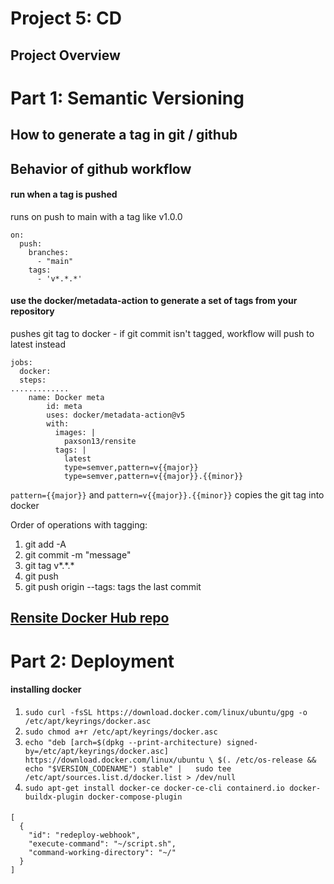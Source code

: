 # Project 5: CD
## Project Overview

# Part 1: Semantic Versioning
## How to generate a tag in git / github

## Behavior of github workflow
#### run when a tag is pushed
runs on push to main with a tag like v1.0.0
``` 
on:
  push:
    branches:
      - "main"
    tags:
      - 'v*.*.*'
```

#### use the docker/metadata-action to generate a set of tags from your repository
pushes git tag to docker - if git commit isn't tagged, workflow will push to latest instead
``` 
jobs:
  docker:
  steps:
.............
    name: Docker meta
        id: meta
        uses: docker/metadata-action@v5
        with:
          images: |
            paxson13/rensite
          tags: |
            latest
            type=semver,pattern=v{{major}}
            type=semver,pattern=v{{major}}.{{minor}}
```
`pattern={{major}}` and `pattern=v{{major}}.{{minor}}` copies the git tag into docker

Order of operations with tagging:
1. git add -A
2. git commit -m "message"
3. git tag v*.\*.*
4. git push
5. git push origin --tags: tags the last commit

## [Rensite Docker Hub repo](https://hub.docker.com/repository/docker/paxson13/rensite/general)

# Part 2: Deployment
#### installing docker
1. `sudo curl -fsSL https://download.docker.com/linux/ubuntu/gpg -o /etc/apt/keyrings/docker.asc`
2. `sudo chmod a+r /etc/apt/keyrings/docker.asc`
3. `echo "deb [arch=$(dpkg --print-architecture) signed-by=/etc/apt/keyrings/docker.asc] https://download.docker.com/linux/ubuntu \ $(. /etc/os-release && echo "$VERSION_CODENAME") stable" |   sudo tee /etc/apt/sources.list.d/docker.list > /dev/null`
4. `sudo apt-get install docker-ce docker-ce-cli containerd.io docker-buildx-plugin docker-compose-plugin`

####
``` 
[
  {
    "id": "redeploy-webhook",
    "execute-command": "~/script.sh",
    "command-working-directory": "~/"
  }
]
```